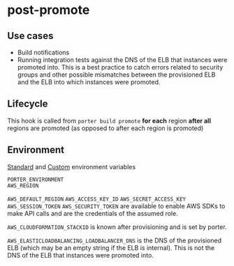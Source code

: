post-promote
============

Use cases
---------

- Build notifications
- Running integration tests against the DNS of the ELB that instances were
  promoted into. This is a best practice to catch errors related to security
  groups and other possible mismatches between the provisioned ELB and the ELB
  into which instances were promoted.

Lifecycle
---------

This hook is called from `porter build promote` **for each** region
**after all** regions are promoted
(as opposed to after each region is promoted)

Environment
-----------

[Standard](../deployment-hooks.md#standard-environment-variables)
and [Custom](../deployment-hooks.md#custom-environment-variables)
environment variables

```
PORTER_ENVIRONMENT
AWS_REGION
```

`AWS_DEFAULT_REGION` `AWS_ACCESS_KEY_ID` `AWS_SECRET_ACCESS_KEY`
`AWS_SESSION_TOKEN` `AWS_SECURITY_TOKEN` are available to enable AWS SDKs to
make API calls and are the credentials of the assumed role.

`AWS_CLOUDFORMATION_STACKID` is known after provisioning and is set by porter.

`AWS_ELASTICLOADBALANCING_LOADBALANCER_DNS` is the DNS of the provisioned ELB
(which may be an empty string if the ELB is internal). This is not the DNS of
the ELB that instances were promoted into.
